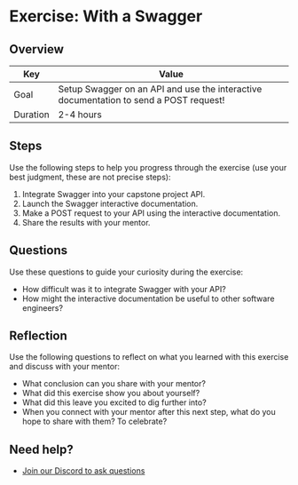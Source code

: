 # Exercise: With a Swagger

## Overview

| Key | Value |
| --- | --- |
| Goal | Setup Swagger on an API and use the interactive documentation to send a POST request! |
| Duration | 2-4 hours |


## Steps

Use the following steps to help you progress through the exercise (use your best judgment, these are not precise steps):

1. Integrate Swagger into your capstone project API. 
2. Launch the Swagger interactive documentation. 
3. Make a POST request to your API using the interactive documentation. 
4. Share the results with your mentor. 

## Questions

Use these questions to guide your curiosity during the exercise:

- How difficult was it to integrate Swagger with your API? 
- How might the interactive documentation be useful to other software engineers?

## Reflection

Use the following questions to reflect on what you learned with this exercise and discuss with your mentor:

- What conclusion can you share with your mentor?
- What did this exercise show you about yourself?
- What did this leave you excited to dig further into? 
- When you connect with your mentor after this next step, what do you hope to share with them? To celebrate? 

## Need help?

- [Join our Discord to ask questions](https://discord.gg/bDVYvG3Czd)
